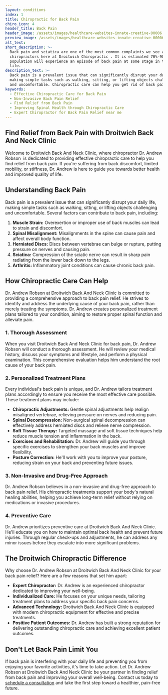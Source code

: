 ```yaml
---
layout: conditions
index: 1
title: Chiropractic for Back Pain
chiro_icon: 4
header_title: Back Pain
header_image: /assets/images/healthcare-websites-innate-creative-00006.jpg
preview_image: /assets/images/healthcare-websites-innate-creative-00006.jpg
alt_text:
short_description: >-
  Back pain and sciatica are one of the most common complaints we see as
  chiropractors here at Droitwich Chiropractic . It is estimated 70%-90% of the
  population will experience an episode of back pain at some stage in their
  life.
description_text: >-
  Back pain is a prevalent issue that can significantly disrupt your daily life,
  making simple tasks such as walking, sitting, or lifting objects challenging
  and uncomfortable. Chiropractic care can help you get rid of back pain.
keywords:
  - Effective Chiropractic Care for Back Pain
  - Non-Invasive Back Pain Relief
  - Find Relief from Back Pain
  - Improving Spinal Health through Chiropractic Care
  - Expert Chiropractor for Back Pain Relief near me
---
```

## **Find Relief from Back Pain with Droitwich Back And Neck Clinic**

Welcome to Droitwich Back And Neck Clinic, where chiropractor Dr. Andrew Robson&nbsp; is dedicated to providing effective chiropractic care to help you find relief from back pain. If you're suffering from back discomfort, limited mobility, or stiffness, Dr. Andrew is here to guide you towards better health and improved quality of life.

## **Understanding Back Pain**

Back pain is a prevalent issue that can significantly disrupt your daily life, making simple tasks such as walking, sitting, or lifting objects challenging and uncomfortable. Several factors can contribute to back pain, including:

1. **Muscle Strain:** Overexertion or improper use of back muscles can lead to strain and discomfort.
2. **Spinal Misalignment:** Misalignments in the spine can cause pain and affect overall body function.
3. **Herniated Discs:** Discs between vertebrae can bulge or rupture, putting pressure on nerves and causing pain.
4. **Sciatica:** Compression of the sciatic nerve can result in sharp pain radiating from the lower back down to the legs.
5. **Arthritis:** Inflammatory joint conditions can cause chronic back pain.

## **How Chiropractic Care Can Help**

Dr. Andrew Robson at Droitwich Back And Neck Clinic is committed to providing a comprehensive approach to back pain relief. He strives to identify and address the underlying cause of your back pain, rather than merely treating the symptoms. Dr. Andrew creates personalized treatment plans tailored to your condition, aiming to restore proper spinal function and alleviate pain.

### **1\. Thorough Assessment**

When you visit Droitwich Back And Neck Clinic for back pain, Dr. Andrew Robson will conduct a thorough assessment. He will review your medical history, discuss your symptoms and lifestyle, and perform a physical examination. This comprehensive evaluation helps him understand the root cause of your back pain.

### **2\. Personalized Treatment Plans**

Every individual's back pain is unique, and Dr. Andrew tailors treatment plans accordingly to ensure you receive the most effective care possible. These treatment plans may include:

* **Chiropractic Adjustments:** Gentle spinal adjustments help realign misaligned vertebrae, relieving pressure on nerves and reducing pain.
* **Spinal Decompression:** Non-surgical spinal decompression can effectively address herniated discs and relieve nerve compression.
* **Soft Tissue Therapy:** Targeted massage and soft tissue techniques help reduce muscle tension and inflammation in the back.
* **Exercises and Rehabilitation:** Dr. Andrew will guide you through specific exercises to strengthen your back muscles and improve flexibility.
* **Posture Correction:** He'll work with you to improve your posture, reducing strain on your back and preventing future issues.

### **3\. Non-Invasive and Drug-Free Approach**

Dr. Andrew Robson believes in a non-invasive and drug-free approach to back pain relief. His chiropractic treatments support your body's natural healing abilities, helping you achieve long-term relief without relying on medications or invasive procedures.

### **4\. Preventive Care**

Dr. Andrew prioritizes preventive care at Droitwich Back And Neck Clinic. He'll educate you on how to maintain optimal back health and prevent future injuries. Through regular check-ups and adjustments, he can address any minor issues before they escalate into more significant problems.

## **The Droitwich Chiropractic Difference**

Why choose Dr. Andrew Robson at Droitwich Back And Neck Clinic for your back pain relief? Here are a few reasons that set him apart:

* **Expert Chiropractor:** Dr. Andrew is an experienced chiropractor dedicated to improving your well-being.
* **Individualized Care:** He focuses on your unique needs, tailoring treatment plans to address your specific back pain concerns.
* **Advanced Technology:** Droitwich Back And Neck Clinic is equipped with modern chiropractic equipment for effective and precise treatments.
* **Positive Patient Outcomes:** Dr. Andrew has built a strong reputation for delivering outstanding chiropractic care and achieving excellent patient outcomes.

## **Don't Let Back Pain Limit You**

If back pain is interfering with your daily life and preventing you from enjoying your favorite activities, it's time to take action. Let Dr. Andrew Robson at Droitwich Back And Neck Clinic be your partner in finding relief from back pain and improving your overall well-being. Contact us today to [schedule a consultation](/book-online.html) and take the first step toward a healthier, pain-free future.